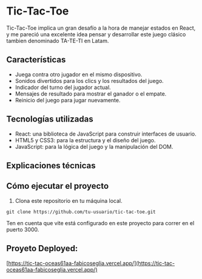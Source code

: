 # Tic-Tac-Toe

Tic-Tac-Toe implica un gran desafío a la hora de manejar estados en React, y me pareció una excelente idea pensar y desarrollar este juego clásico tambien denominado TA-TE-TI en Latam.

## Características

- Juega contra otro jugador en el mismo dispositivo.
- Sonidos divertidos para los clics y los resultados del juego.
- Indicador del turno del jugador actual.
- Mensajes de resultado para mostrar el ganador o el empate.
- Reinicio del juego para jugar nuevamente.

## Tecnologías utilizadas

- React: una biblioteca de JavaScript para construir interfaces de usuario.
- HTML5 y CSS3: para la estructura y el diseño del juego.
- JavaScript: para la lógica del juego y la manipulación del DOM.

## Explicaciones técnicas




## Cómo ejecutar el proyecto

1. Clona este repositorio en tu máquina local.

```shell
git clone https://github.com/tu-usuario/tic-tac-toe.git
```
Ten en cuenta que vite está configurado en este proyecto para correr en el puerto 3000.


## Proyeto Deployed:


[https://tic-tac-oceas61aa-fabicoseglia.vercel.app/](https://tic-tac-oceas61aa-fabicoseglia.vercel.app/)
